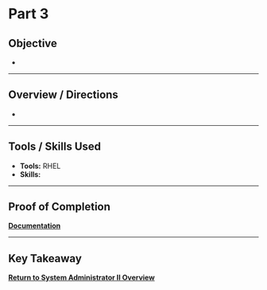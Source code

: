 # Part 3

## Objective
- 

---

## Overview / Directions
- 


---

## Tools / Skills Used
- **Tools:** RHEL
- **Skills:** 

---

## Proof of Completion
**[Documentation](./../Documentation/Comprehensive_Review_Part_3.JPG)**

---

## Key Takeaway


**[Return to System Administrator II Overview](./../README.md)**
